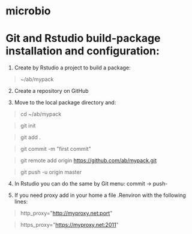# microbio

Git and Rstudio build-package installation and configuration:
====

1. Create by Rstudio a project to build a package:

> ~/ab/mypack

2. Create a repository on GitHub

3. Move to the local package directory and:

> cd ~/ab/mypack

> git init

> git add .

> git commit -m "first commit"

> git remote add origin https://github.com/ab/mypack.git

> git push -u origin master

4. In Rstudio you can do the same by Git menu: commit -> push-

5. If you need proxy add in your home a file .Renviron with the following lines:

> http_proxy="http://myproxy.net:port"

> https_proxy="https://myproxy.net:2011"

